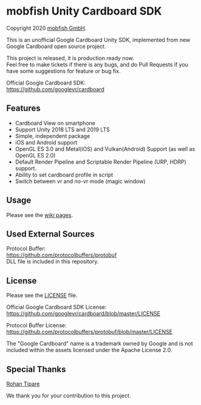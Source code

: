 mobfish Unity Cardboard SDK
==============
Copyright 2020 [mobfish GmbH](https://mobfish.net/?utm_source=Web&utm_medium=Open-Source-Project&utm_content=Textlink&utm_campaign=iOS-Cardboard).

This is an unofficial Google Cardboard Unity SDK, implemented from new Google Cardboard open source project.

This project is released, it is production ready now.   
Feel free to make tickets if there is any bugs, and do Pull Requests if you have some suggestions for feature or bug fix.

Official Google Cardboard SDK:  
https://github.com/googlevr/cardboard

## Features

- Cardboard View on smartphone
- Support Unity 2018 LTS and 2019 LTS
- Simple, independent package
- iOS and Android support
- OpenGL ES 3.0 and Metal(iOS) and Vulkan(Android) Support (as well as OpenGL ES 2.0)
- Default Render Pipeline and Scriptable Render Pipeline (URP, HDRP) support.
- Ability to set cardboard profile in script
- Switch between vr and no-vr mode (magic window)

## Usage

Please see the [wiki pages](https://github.com/mobfishgmbh/Cardboard-VR-Unity-SDK/wiki).

## Used External Sources

Protocol Buffer:   
https://github.com/protocolbuffers/protobuf  
DLL file is included in this repository.

## License

Please see the [LICENSE](/LICENSE.md) file.

Official Google Cardboard SDK License:  
https://github.com/googlevr/cardboard/blob/master/LICENSE

Protocol Buffer License:  
https://github.com/protocolbuffers/protobuf/blob/master/LICENSE

The "Google Cardboard" name is a trademark owned by Google and is not included within the assets licensed under the Apache License 2.0.

## Special Thanks

[Rohan Tipare](https://github.com/rohantipare) 

We thank you for your contribution to this project.
